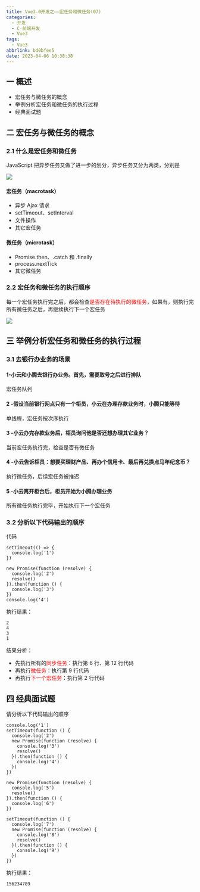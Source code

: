 ```yaml
---
title: Vue3.0开发之——宏任务和微任务(07)
categories:
  - 开发
  - C-前端开发
  - Vue3
tags:
  - Vue3
abbrlink: bd0bfee5
date: 2023-04-06 10:38:38
---
```

## 一 概述

*  宏任务与微任务的概念
* 举例分析宏任务和微任务的执行过程
*  经典面试题

<!--more-->

## 二  宏任务与微任务的概念

### 2.1 什么是宏任务和微任务

JavaScript 把异步任务又做了进一步的划分，异步任务又分为两类，分别是

![][1]

#### 宏任务（macrotask）

* 异步 Ajax 请求
* setTimeout、setInterval
* 文件操作
* 其它宏任务

#### 微任务（microtask）

* Promise.then、.catch 和 .finally
* process.nextTick
* 其它微任务

### 2.2  宏任务和微任务的执行顺序

每一个宏任务执行完之后，都会检查<font color=red>是否存在待执行的微任务</font>，如果有，则执行完所有微任务之后，再继续执行下一个宏任务

![][2]

## 三  举例分析宏任务和微任务的执行过程

### 3.1  去银行办业务的场景

#### 1-小云和小腾去银行办业务。首先，需要取号之后进行排队

宏任务队列

#### 2 -假设当前银行网点只有一个柜员，小云在办理存款业务时，小腾只能等待

单线程，宏任务按次序执行

#### 3 -小云办完存款业务后，柜员询问他是否还想办理其它业务？

当前宏任务执行完，检查是否有微任务

#### 4 -小云告诉柜员：想要买理财产品、再办个信用卡、最后再兑换点马年纪念币？

执行微任务，后续宏任务被推迟

#### 5 -小云离开柜台后，柜员开始为小腾办理业务

所有微任务执行完毕，开始执行下一个宏任务

### 3.2 分析以下代码输出的顺序

代码

```
setTimeout(() => {
  console.log('1')
})

new Promise(function (resolve) {
  console.log('2')
  resolve()
}).then(function () {
  console.log('3')
})
console.log('4')
```

执行结果：

```
2
4
3
1
```

结果分析：

* 先执行所有的<font color=red>同步任务</font>：执行第 6 行、第 12 行代码
* 再执行<font color=red>微任务</font>：执行第 9 行代码
* 再执行<font color=red>下一个宏任务</font>：执行第 2 行代码

## 四 经典面试题

请分析以下代码输出的顺序

```
console.log('1')
setTimeout(function () {
  console.log('2')
  new Promise(function (resolve) {
    console.log('3')
    resolve()
  }).then(function () {
    console.log('4')
  })
})

new Promise(function (resolve) {
  console.log('5')
  resolve()
}).then(function () {
  console.log('6')
})

setTimeout(function () {
  console.log('7')
  new Promise(function (resolve) {
    console.log('8')
    resolve()
  }).then(function () {
    console.log('9')
  })
})
```

执行结果：

```
156234789
```



[1]:https://cdn.jsdelivr.net/gh/PGzxc/CDN/blog-vue/vue3.0-day1-07-task-macro-micro.png
[2]:https://cdn.jsdelivr.net/gh/PGzxc/CDN/blog-vue/vue3.0-day1-07-task-macro-micro-progress.png